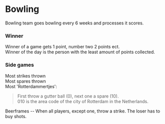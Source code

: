 Bowling
====

Bowling team goes bowling every 6 weeks and processes it scores.

### Winner

Winner of a game gets 1 point, number two 2 points ect.  
Winner of the day is the person with the least amount of points collected.  

### Side games

Most strikes thrown  
Most spares thrown  
Most 'Rotterdammertjes':  
>  First throw a gutter ball (0), next one a spare (10).  
>  010 is the area code of the city of Rotterdam in the Netherlands.  

Beerframes -- When all players, except one, throw a strike. The loser has to buy shots.

